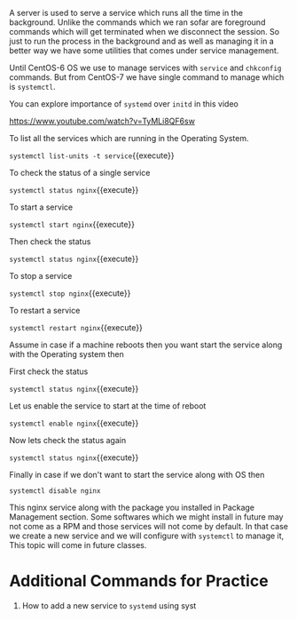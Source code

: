 
A server is used to serve a service which runs all the time in the background. Unlike the commands which we ran sofar are foreground commands which will get terminated when we disconnect the session. So just to run the process in the background and as well as managing it in a better way we have some utilities that comes under service management.

Until CentOS-6 OS we use to manage services with `service` and `chkconfig` commands. But from CentOS-7 we have single command to manage which is `systemctl`.

You can explore importance of `systemd` over `initd` in this video 

https://www.youtube.com/watch?v=TyMLi8QF6sw


To list all the services which are running in the Operating System.

`systemctl list-units -t service`{{execute}}

To check the status of a single service 

`systemctl status nginx`{{execute}}

To start a service 

`systemctl start nginx`{{execute}}

Then check the status 

`systemctl status nginx`{{execute}}

To stop a service 

`systemctl stop nginx`{{execute}}

To restart a service 

`systemctl restart nginx`{{execute}}


Assume in case if a machine reboots then you want start the service along with the Operating system then 

First check the status 

`systemctl status nginx`{{execute}}

Let us enable the service to start at the time of reboot 

`systemctl enable nginx`{{execute}}

Now lets check the status again 

`systemctl status nginx`{{execute}}

Finally in case if we don't want to start the service along with OS then 

`systemctl disable nginx`

This nginx service along with the package you installed in Package Management section. Some softwares which we might install in future may not come as a RPM and those services will not come by default. In that case we create a new service and we will configure with `systemctl` to manage it, This topic will come in future classes.



# Additional Commands for Practice

  1. How to add a new service to `systemd` using syst